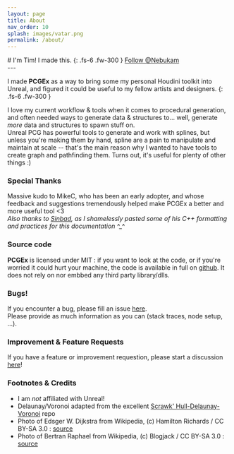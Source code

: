 ```yaml
---
layout: page
title: About
nav_order: 10
splash: images/vatar.png
permalink: /about/
---
```

<div class="product-header" style="--img:url('{{ site.baseurl }}/assets/images/vatar.png');"><div class="infos" markdown="1">
# I'm Tim!
I made this.
{: .fs-6 .fw-300 } 
<a class="github-button" href="https://github.com/Nebukam" data-color-scheme="no-preference: dark_dimmed; light: dark_dimmed; dark: dark_dimmed;" data-size="large" aria-label="Follow @Nebukam on GitHub">Follow @Nebukam</a>
</div></div>
---

I made **PCGEx** as a way to bring some my personal Houdini toolkit into Unreal, and figured it could be useful to my fellow artists and designers.
{: .fs-6 .fw-300 }

I love my current workflow & tools when it comes to procedural generation, and often needed ways to generate data & structures to... well, generate *more* data and structures to spawn stuff on.  
Unreal PCG has powerful tools to generate and work with splines, but unless you're making them by hand, spline are a pain to manipulate and maintain at scale -- that's the main reason why I wanted to have tools to create graph and pathfinding them. Turns out, it's useful for plenty of other things :)

### Special Thanks
Massive kudo to MikeC, who has been an early adopter, and whose feedback and suggestions tremendously helped make PCGEx a better and more useful tool <3   
*Also thanks to [Sinbad](https://github.com/sinbad), as I shamelessly pasted some of his C++ formatting and practices for this documentation ^_^*

### Source code
**PCGEx** is licensed under MIT : if you want to look at the code, or if you're worried it could hurt your machine, the code is available in full on [github](https://github.com/Nebukam/PCGExtendedToolkit). It does not rely on nor embbed any third party library/dlls.

### Bugs!
If you encounter a bug, please fill an issue [here](https://github.com/Nebukam/PCGExtendedToolkit/issues).  
Please provide as much information as you can (stack traces, node setup, ...).

### Improvement & Feature Requests
If you have a feature or improvement requestion, please start a discussion [here](https://github.com/Nebukam/PCGExtendedToolkit/discussions/categories/ideas)!  

### Footnotes & Credits
- I am *not* affiliated with Unreal!
- Delaunay/Voronoi adapted from the excellent [Scrawk' Hull-Delaunay-Voronoi](https://github.com/Scrawk/Hull-Delaunay-Voronoi) repo
- Photo of Edsger W. Dijkstra from Wikipedia, (c) Hamilton Richards / CC BY-SA 3.0 : [source](https://en.wikipedia.org/wiki/Edsger_W._Dijkstra#/media/File:Edsger_Wybe_Dijkstra.jpg)
- Photo of Bertran Raphael from Wikipedia, (c) Blogjack / CC BY-SA 3.0 : [source](https://en.wikipedia.org/wiki/Bertram_Raphael#/media/File:Bert_Raphael_2008.JPG)